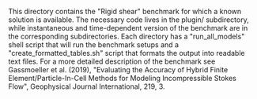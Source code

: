 This directory contains the "Rigid shear" benchmark for which a known solution
is available. The necessary code lives in the plugin/ subdirectory, while
instantaneous and time-dependent version of the benchmark are in the
corresponding subdirectories. Each directory has a "run_all_models" shell
script that will run the benchmark setups and a "create_formatted_tables.sh"
script that formats the output into readable text files. For a more
detailed description of the benchmark see Gassmoeller et al. (2019), "Evaluating
the Accuracy of Hybrid Finite Element/Particle-In-Cell Methods for
Modeling Incompressible Stokes Flow", Geophysical Journal International, 219, 3.

